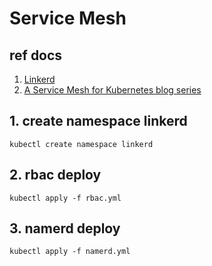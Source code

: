 # Service Mesh

## ref docs
1. [Linkerd](https://github.com/linkerd/linkerd)
2. [A Service Mesh for Kubernetes blog series](https://buoyant.io/2016/10/04/a-service-mesh-for-kubernetes-part-i-top-line-service-metrics/)

## 1. create namespace linkerd 
```
kubectl create namespace linkerd
```

## 2. rbac deploy
```
kubectl apply -f rbac.yml
```

## 3. namerd deploy
```
kubectl apply -f namerd.yml
```